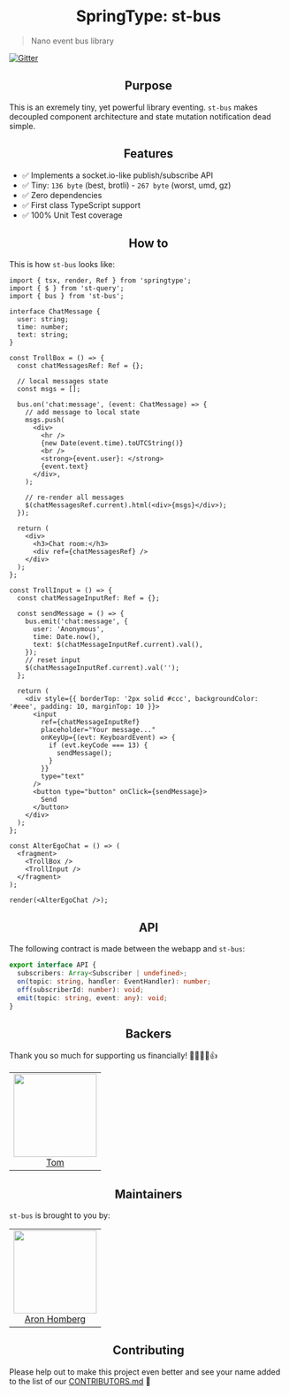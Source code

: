 <h1 align="center">SpringType: st-bus</h1>

> Nano event bus library

[![Gitter](https://badges.gitter.im/springtype-official/springtype.svg)](https://gitter.im/springtype-official/springtype?utm_source=badge&utm_medium=badge&utm_campaign=pr-badge)

<h2 align="center">Purpose</h2>

This is an exremely tiny, yet powerful library eventing. `st-bus` makes decoupled component architecture and state mutation notification dead simple.

<h2 align="center">Features</h2>

- ✅ Implements a socket.io-like publish/subscribe API
- ✅ Tiny: `136 byte` (best, brotli) - `267 byte` (worst, umd, gz)
- ✅ Zero dependencies
- ✅ First class TypeScript support
- ✅ 100% Unit Test coverage

<h2 align="center">How to</h2>

This is how `st-bus` looks like:

```tsx
import { tsx, render, Ref } from 'springtype';
import { $ } from 'st-query';
import { bus } from 'st-bus';

interface ChatMessage {
  user: string;
  time: number;
  text: string;
}

const TrollBox = () => {
  const chatMessagesRef: Ref = {};

  // local messages state
  const msgs = [];

  bus.on('chat:message', (event: ChatMessage) => {
    // add message to local state
    msgs.push(
      <div>
        <hr />
        {new Date(event.time).toUTCString()}
        <br />
        <strong>{event.user}: </strong>
        {event.text}
      </div>,
    );

    // re-render all messages
    $(chatMessagesRef.current).html(<div>{msgs}</div>);
  });

  return (
    <div>
      <h3>Chat room:</h3>
      <div ref={chatMessagesRef} />
    </div>
  );
};

const TrollInput = () => {
  const chatMessageInputRef: Ref = {};

  const sendMessage = () => {
    bus.emit('chat:message', {
      user: 'Anonymous',
      time: Date.now(),
      text: $(chatMessageInputRef.current).val(),
    });
    // reset input
    $(chatMessageInputRef.current).val('');
  };

  return (
    <div style={{ borderTop: '2px solid #ccc', backgroundColor: '#eee', padding: 10, marginTop: 10 }}>
      <input
        ref={chatMessageInputRef}
        placeholder="Your message..."
        onKeyUp={(evt: KeyboardEvent) => {
          if (evt.keyCode === 13) {
            sendMessage();
          }
        }}
        type="text"
      />
      <button type="button" onClick={sendMessage}>
        Send
      </button>
    </div>
  );
};

const AlterEgoChat = () => (
  <fragment>
    <TrollBox />
    <TrollInput />
  </fragment>
);

render(<AlterEgoChat />);
```

<h2 align="center">API</h2>

The following contract is made between the webapp and `st-bus`:

```typescript
export interface API {
  subscribers: Array<Subscriber | undefined>;
  on(topic: string, handler: EventHandler): number;
  off(subscriberId: number): void;
  emit(topic: string, event: any): void;
}
```

<h2 align="center">Backers</h2>

Thank you so much for supporting us financially! 🙏🏻😎🥳👍

<table>
  <tbody>
    <tr>
      <td align="center">
        <img width="150" height="150"
        src="https://avatars2.githubusercontent.com/u/17221813?v=4&s=150">
        </br>
        <a href="https://github.com/jsdevtom">Tom</a>
      </td>
    </tr>
  <tbody>
</table>

<h2 align="center">Maintainers</h2>

`st-bus` is brought to you by:

<table>
  <tbody>
    <tr>
      <td align="center">
        <img width="150" height="150"
        src="https://avatars3.githubusercontent.com/u/454817?v=4&s=150">
        </br>
        <a href="https://github.com/kyr0">Aron Homberg</a>
      </td>
    </tr>
  <tbody>
</table>

<h2 align="center">Contributing</h2>

Please help out to make this project even better and see your name added to the list of our
[CONTRIBUTORS.md](./CONTRIBUTORS.md) :tada:
